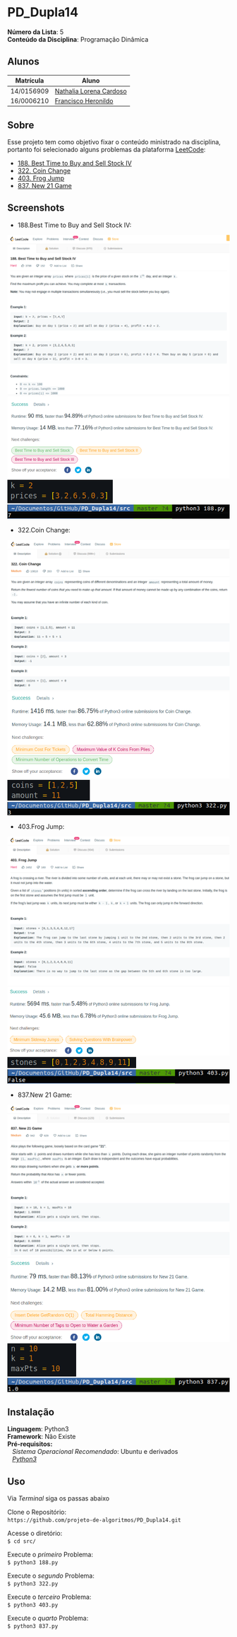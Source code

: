 # PD_Dupla14

**Número da Lista**: 5<br>
**Conteúdo da Disciplina**: Programação Dinâmica<br>

## Alunos

|Matrícula | Aluno |
| -- | -- |
| 14/0156909  | [Nathalia Lorena Cardoso](https://github.com/Natilorens) |
| 16/0006210 | [Francisco Heronildo](https://github.com/FranciscoHeronildo) |

## Sobre

Esse projeto tem como objetivo fixar o conteúdo ministrado na disciplina, portanto foi selecionado alguns problemas da plataforma [LeetCode](https://leetcode.com/tag/dynamic-programming/):

- [188. Best Time to Buy and Sell Stock IV](https://leetcode.com/problems/best-time-to-buy-and-sell-stock-iv/)
- [322. Coin Change](https://leetcode.com/problems/coin-change/)
- [403. Frog Jump](https://leetcode.com/problems/frog-jump/)
- [837. New 21 Game](https://leetcode.com/problems/new-21-game/)

## Screenshots

- 188.Best Time to Buy and Sell Stock IV:

![1](/src/img/1.png)
![11](/src/img/11.png)
![111](/src/img/111.png)
![1111](/src/img/1111.png)

- 322.Coin Change:

![2](/src/img/2.png)
![22](/src/img/22.png)
![222](/src/img/222.png)
![2222](/src/img/2222.png)

- 403.Frog Jump:

![3](/src/img/3.png)
![33](/src/img/33.png)
![333](/src/img/333.png)
![3333](/src/img/3333.png)

- 837.New 21 Game:

![4](/src/img/4.png)
![44](/src/img/44.png)
![444](/src/img/444.png)
![4444](/src/img/4444.png)

## Instalação

**Linguagem**: Python3<br>
**Framework**: Não Existe<br>
**Pré-requisitos:**<br>
&ensp;  _Sistema Operacional Recomendado_: Ubuntu e derivados<br>
&ensp;  _[Python3](https://www.python.org/download/releases/3.0/)_<br>

## Uso

Via _Terminal_ siga os passas abaixo<br>

Clone o Repositório:<br>
`https://github.com/projeto-de-algoritmos/PD_Dupla14.git`<br>

Acesse o diretório:<br>
`$ cd src/`

Execute o _primeiro_ Problema:<br>
`$ python3 188.py`<br>

Execute o _segundo_ Problema:<br>
`$ python3 322.py`<br>

Execute o _terceiro_ Problema:<br>
`$ python3 403.py`<br>

Execute o _quarto_ Problema:<br>
`$ python3 837.py`<br>

<!-- ## Outros
Quaisquer outras informações sobre seu projeto podem ser descritas abaixo. -->
